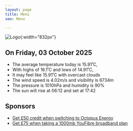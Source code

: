 ```yaml
---
layout: page
title: Menu
seo: Menu

---
```


![Logo](/images/logo.jpg){:width="832px"}

<!-- weather_marker starts -->
## On Friday, 03 October 2025

- The average temperature today is 15.91˚C,
- With highs of 16.1˚C and lows of 14.91˚C,
- It may feel like 15.91˚C with overcast clouds
- The wind speed is 4.02m/s and visibility is 6734m
- The pressure is 1010hPa and humidity is 90%
- The sun will rise at 06:12 and set at 17:42

<!-- weather_marker ends -->

## Sponsors

- [Get £50 credit when switching to Octopus Energy](https://bit.ly/3oD1nnS)
- [Get £75 when taking a 1000mb YouFibre broadband plan](https://aklam.io/91zWhU?)
